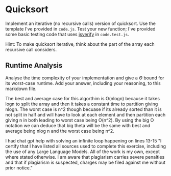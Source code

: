 # Quicksort

Implement an iterative (no recursive calls) version of quicksort. Use the
template I've provided in `code.js`. Test your new function; I've provided some
basic testing code that uses [jsverify](https://jsverify.github.io/) in
`code.test.js`.

Hint: To make quicksort iterative, think about the part of the array each
recursive call considers.

## Runtime Analysis

Analyse the time complexity of your implementation and give a $\Theta$ bound for
its worst-case runtime. Add your answer, including your reasoning, to this
markdown file.

The best and average case for this algorthim is O(nlogn) because it takes logn to split the array and then it takes a constant time to partition giving nlogn. The worst case is n^2 though becuase if its already sorted than it is not split in half and will have to look at each element and then partition each giving n in both leading to worst case being O(n^2). By using the big O notation we can deduce that big theta will be the same with best and average being nlog n and the worst case being n^2.

I had chat gpt help with solving an infinite loop happening on lines 13-15
"I certify that I have listed all sources used to complete this exercise, including the use of any Large Language Models. All of the work is my own, except where stated otherwise. I am aware that plagiarism carries severe penalties and that if plagiarism is suspected, charges may be filed against me without prior notice."
